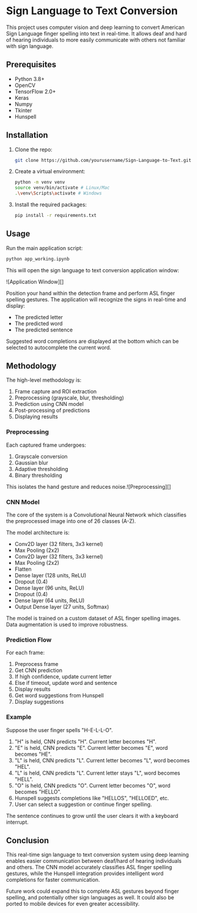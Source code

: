 # Sign Language to Text Conversion

This project uses computer vision and deep learning to convert American Sign Language finger spelling into text in real-time. It allows deaf and hard of hearing individuals to more easily communicate with others not familiar with sign language.

## Prerequisites

- Python 3.8+
- OpenCV
- TensorFlow 2.0+
- Keras
- Numpy
- Tkinter
- Hunspell

## Installation

1. Clone the repo:
   ```sh
   git clone https://github.com/yourusername/Sign-Language-to-Text.git 
   ```
2. Create a virtual environment:
   ```sh
   python -m venv venv
   source venv/bin/activate # Linux/Mac
   .\venv\Scripts\activate # Windows 
   ```
3. Install the required packages:
   ```sh
   pip install -r requirements.txt
   ```

## Usage

Run the main application script:

```sh
python app_working.ipynb
```

This will open the sign language to text conversion application window:

![Application Window][]

Position your hand within the detection frame and perform ASL finger spelling gestures. The application will recognize the signs in real-time and display:
- The predicted letter
- The predicted word
- The predicted sentence

Suggested word completions are displayed at the bottom which can be selected to autocomplete the current word.

## Methodology

The high-level methodology is:

1. Frame capture and ROI extraction 
2. Preprocessing (grayscale, blur, thresholding)
3. Prediction using CNN model
4. Post-processing of predictions
5. Displaying results

### Preprocessing

Each captured frame undergoes:
1. Grayscale conversion 
2. Gaussian blur
3. Adaptive thresholding
4. Binary thresholding

This isolates the hand gesture and reduces noise.![Preprocessing][]

### CNN Model

The core of the system is a Convolutional Neural Network which classifies the preprocessed image into one of 26 classes (A-Z).

The model architecture is:

- Conv2D layer (32 filters, 3x3 kernel)
- Max Pooling (2x2) 
- Conv2D layer (32 filters, 3x3 kernel)
- Max Pooling (2x2)
- Flatten
- Dense layer (128 units, ReLU) 
- Dropout (0.4)
- Dense layer (96 units, ReLU)
- Dropout (0.4)
- Dense layer (64 units, ReLU)
- Output Dense layer (27 units, Softmax)

The model is trained on a custom dataset of ASL finger spelling images. Data augmentation is used to improve robustness.

### Prediction Flow

For each frame:
1. Preprocess frame
2. Get CNN prediction
3. If high confidence, update current letter
4. Else if timeout, update word and sentence
5. Display results
6. Get word suggestions from Hunspell
7. Display suggestions

### Example

Suppose the user finger spells "H-E-L-L-O". 

1. "H" is held, CNN predicts "H". Current letter becomes "H".
2. "E" is held, CNN predicts "E". Current letter becomes "E", word becomes "HE".
3. "L" is held, CNN predicts "L". Current letter becomes "L", word becomes "HEL".
4. "L" is held, CNN predicts "L". Current letter stays "L", word becomes "HELL".
5. "O" is held, CNN predicts "O". Current letter becomes "O", word becomes "HELLO".
6. Hunspell suggests completions like "HELLOS", "HELLOED", etc.
7. User can select a suggestion or continue finger spelling.

The sentence continues to grow until the user clears it with a keyboard interrupt.

## Conclusion

This real-time sign language to text conversion system using deep learning enables easier communication between deaf/hard of hearing individuals and others. The CNN model accurately classifies ASL finger spelling gestures, while the Hunspell integration provides intelligent word completions for faster communication.

Future work could expand this to complete ASL gestures beyond finger spelling, and potentially other sign languages as well. It could also be ported to mobile devices for even greater accessibility.
